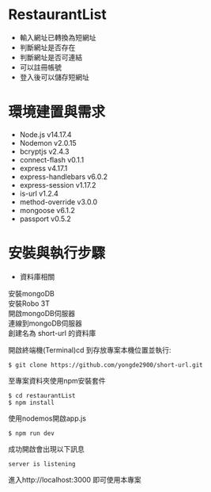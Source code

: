 # RestaurantList

* 輸入網址已轉換為短網址
* 判斷網址是否存在
* 判斷網址是否可連結
* 可以註冊帳號
* 登入後可以儲存短網址

# 環境建置與需求
* Node.js v14.17.4
* Nodemon v2.0.15
* bcryptjs v2.4.3
* connect-flash v0.1.1
* express v4.17.1
* express-handlebars v6.0.2
* express-session v1.17.2
* is-url v1.2.4
* method-override v3.0.0
* mongoose v6.1.2
* passport v0.5.2
# 安裝與執行步驟

  * 資料庫相關 
  
  安裝mongoDB  
  安裝Robo 3T  
  開啟mongoDB伺服器  
  連線到mongoDB伺服器  
  創建名為 short-url 的資料庫 

開啟終端機(Terminal)cd 到存放專案本機位置並執行:  

    $ git clone https://github.com/yongde2900/short-url.git   
至專案資料夾使用npm安裝套件

    $ cd restaurantList
    $ npm install


使用nodemos開啟app.js

    $ npm run dev
成功開啟會出現以下訊息

    server is listening
    
進入http://localhost:3000 即可使用本專案
